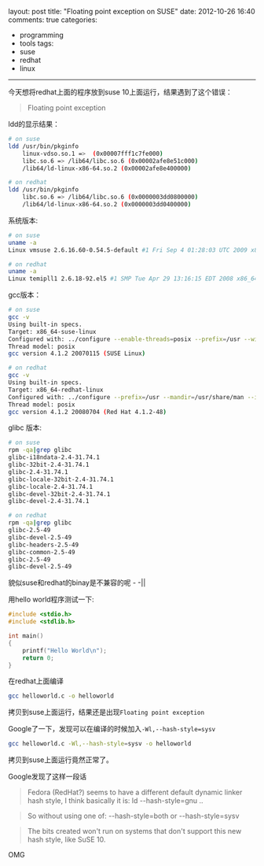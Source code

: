 layout: post
title: "Floating point exception on SUSE"
date: 2012-10-26 16:40
comments: true
categories: 
 - programming
 - tools
tags: 
  - suse
  - redhat
  - linux
---

今天想将redhat上面的程序放到suse 10上面运行，结果遇到了这个错误：

> Floating point exception

ldd的显示结果：

```sh
# on suse
ldd /usr/bin/pkginfo
	linux-vdso.so.1 =>  (0x00007fff1c7fe000)
	libc.so.6 => /lib64/libc.so.6 (0x00002afe8e51c000)
	/lib64/ld-linux-x86-64.so.2 (0x00002afe8e400000)

# on redhat
ldd /usr/bin/pkginfo
	libc.so.6 => /lib64/libc.so.6 (0x0000003dd0800000)
	/lib64/ld-linux-x86-64.so.2 (0x0000003dd0400000)
```

系统版本:

```sh
# on suse
uname -a
Linux vmsuse 2.6.16.60-0.54.5-default #1 Fri Sep 4 01:28:03 UTC 2009 x86_64 x86_64 x86_64 GNU/Linux

# on redhat
uname -a
Linux temipll1 2.6.18-92.el5 #1 SMP Tue Apr 29 13:16:15 EDT 2008 x86_64 x86_64 x86_64 GNU/Linux
```

gcc版本：

<!--more-->

```sh
# on suse 
gcc -v
Using built-in specs.
Target: x86_64-suse-linux
Configured with: ../configure --enable-threads=posix --prefix=/usr --with-local-prefix=/usr/local --infodir=/usr/share/info --mandir=/usr/share/man --libdir=/usr/lib64 --libexecdir=/usr/lib64 --enable-languages=c,c++,objc,fortran,obj-c++,java,ada --enable-checking=release --with-gxx-include-dir=/usr/include/c++/4.1.2 --enable-ssp --disable-libssp --disable-libgcj --with-slibdir=/lib64 --with-system-zlib --enable-shared --enable-__cxa_atexit --enable-libstdcxx-allocator=new --program-suffix= --enable-version-specific-runtime-libs --without-system-libunwind --with-cpu=generic --host=x86_64-suse-linux
Thread model: posix
gcc version 4.1.2 20070115 (SUSE Linux)

# on redhat 
gcc -v
Using built-in specs.
Target: x86_64-redhat-linux
Configured with: ../configure --prefix=/usr --mandir=/usr/share/man --infodir=/usr/share/info --enable-shared --enable-threads=posix --enable-checking=release --with-system-zlib --enable-__cxa_atexit --disable-libunwind-exceptions --enable-libgcj-multifile --enable-languages=c,c++,objc,obj-c++,java,fortran,ada --enable-java-awt=gtk --disable-dssi --enable-plugin --with-java-home=/usr/lib/jvm/java-1.4.2-gcj-1.4.2.0/jre --with-cpu=generic --host=x86_64-redhat-linux
Thread model: posix
gcc version 4.1.2 20080704 (Red Hat 4.1.2-48)
```

glibc 版本:

```sh
# on suse
rpm -qa|grep glibc
glibc-i18ndata-2.4-31.74.1
glibc-32bit-2.4-31.74.1
glibc-2.4-31.74.1
glibc-locale-32bit-2.4-31.74.1
glibc-locale-2.4-31.74.1
glibc-devel-32bit-2.4-31.74.1
glibc-devel-2.4-31.74.1

# on redhat
rpm -qa|grep glibc
glibc-2.5-49
glibc-devel-2.5-49
glibc-headers-2.5-49
glibc-common-2.5-49
glibc-2.5-49
glibc-devel-2.5-49
```

貌似suse和redhat的binay是不兼容的呢 - -||

用hello world程序测试一下:

```c
#include <stdio.h>
#include <stdlib.h>

int main()
{
	printf("Hello World\n");
	return 0;
}
```

在redhat上面编译

```sh
gcc helloworld.c -o helloworld
```

拷贝到suse上面运行，结果还是出现`Floating point exception`

Google了一下，发现可以在编译的时候加入`-Wl,--hash-style=sysv`

```sh
gcc helloworld.c -Wl,--hash-style=sysv -o helloworld
```

拷贝到suse上面运行竟然正常了。

Google发现了这样一段话

> Fedora (RedHat?) seems to have a different default dynamic linker hash style,
> I think basically it is:
>    ld --hash-style=gnu ..

> So without using one of:
>   --hash-style=both or --hash-style=sysv

> The bits created won't run on systems that don't support this new hash
> style, like SuSE 10.

OMG
